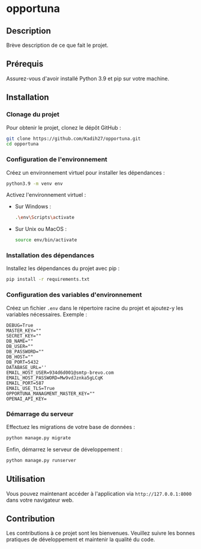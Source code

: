 # opportuna

## Description
Brève description de ce que fait le projet.

## Prérequis
Assurez-vous d'avoir installé Python 3.9 et pip sur votre machine.

## Installation

### Clonage du projet
Pour obtenir le projet, clonez le dépôt GitHub :
```bash
git clone https://github.com/Kadih27/opportuna.git
cd opportuna
```

### Configuration de l'environnement
Créez un environnement virtuel pour installer les dépendances :
```bash
python3.9 -m venv env
```

Activez l'environnement virtuel :
- Sur Windows :
  ```bash
  .\env\Scripts\activate
  ```
- Sur Unix ou MacOS :
  ```bash
  source env/bin/activate
  ```

### Installation des dépendances
Installez les dépendances du projet avec pip :
```bash
pip install -r requirements.txt
```

### Configuration des variables d'environnement
Créez un fichier `.env` dans le répertoire racine du projet et ajoutez-y les variables nécessaires. Exemple :
```plaintext
DEBUG=True
MASTER_KEY=""
SECRET_KEY=""
DB_NAME=""
DB_USER=""
DB_PASSWORD=""
DB_HOST=""
DB_PORT=5432
DATABASE_URL=''
EMAIL_HOST_USER=934d6d001@smtp-brevo.com
EMAIL_HOST_PASSWORD=Mw9vdJznka5gLCqK
EMAIL_PORT=587
EMAIL_USE_TLS=True
OPPORTUNA_MANAGMENT_MASTER_KEY=""
OPENAI_API_KEY=
```

### Démarrage du serveur
Effectuez les migrations de votre base de données :
```bash
python manage.py migrate
```

Enfin, démarrez le serveur de développement :
```bash
python manage.py runserver
```

## Utilisation
Vous pouvez maintenant accéder à l'application via `http://127.0.0.1:8000` dans votre navigateur web.

## Contribution
Les contributions à ce projet sont les bienvenues. Veuillez suivre les bonnes pratiques de développement et maintenir la qualité du code.

